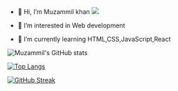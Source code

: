 - 👋 Hi, I’m Muzammil khan ![](https://komarev.com/ghpvc/?username=Muzammil-khan710)

- 👀 I’m interested in Web development
- 🌱 I’m currently learning HTML,CSS,JavaScript,React
<!---
muzzk/muzzk is a ✨ special ✨ repository because its `README.md` (this file) appears on your GitHub profile.
You can click the Preview link to take a look at your changes
--->

![Muzammil's GitHub stats](https://github-readme-stats.vercel.app/api?username=Muzammil-khan710&show_icons=true)

[![Top Langs](https://github-readme-stats.vercel.app/api/top-langs/?username=Muzammil-khan710&layout=compact)](https://github.com/anuraghazra/github-readme-stats)

[![GitHub Streak](https://github-readme-streak-stats.herokuapp.com/?user=Muzammil-khan710)](https://git.io/streak-stats)


